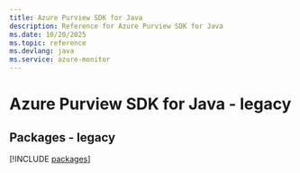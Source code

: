 ```yaml
---
title: Azure Purview SDK for Java
description: Reference for Azure Purview SDK for Java
ms.date: 10/20/2025
ms.topic: reference
ms.devlang: java
ms.service: azure-monitor
---
```

# Azure Purview SDK for Java - legacy
## Packages - legacy
[!INCLUDE [packages](purview-index.md)]